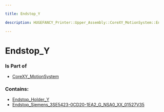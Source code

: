 ```yaml
---

title: Endstop_Y

description: HUGEFANCY_Printer::Upper_Assembly::CoreXY_MotionSystem::Endstop_Y

---
```

# Endstop_Y
<script>
    var geoarray = '{"Endstop_Holder_Y": {}, "Endstop_Siemens_3SE5423-0CD20-1EA2_G_NSA0_XX_01527V35": {}}';
</script>
<script>
    var basepath = '/assets/HUGEFANCY_Printer/Upper_Assembly/CoreXY_MotionSystem/Endstop_Y/';
</script>
<link rel="stylesheet" href="/css/container.css">

<div id="container"></div>

<!-- these are the required scripts for the three.js scene -->
<script src="/lib/three.min.js"></script>
<script src="/lib/OrbitControls.js"></script>
<script src="/lib/RectAreaLightUniformsLib.js"></script>
<!-- this is your app's lib file -->
<script src="/lib/triceratops_app.js"></script>
### Is Part of
- [CoreXY_MotionSystem](../CoreXY_MotionSystem)  

### Contains:
- [Endstop_Holder_Y](./Endstop_Y/Endstop_Holder_Y)  
- [Endstop_Siemens_3SE5423-0CD20-1EA2_G_NSA0_XX_01527V35](./Endstop_Y/Endstop_Siemens_3SE5423-0CD20-1EA2_G_NSA0_XX_01527V35)

